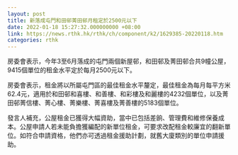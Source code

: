 ```yaml
---
layout: post
title: 新落成屯門和田邨菁田邨月租定於2500元以下
date: 2022-01-18 15:27:32.000000000 +08:00
link: https://news.rthk.hk/rthk/ch/component/k2/1629385-20220118.htm
categories: rthk
---
```


房委會表示，今年3至6月落成的屯門兩個新屋邨，和田邨及菁田邨合共9幢公屋，9415個單位的租金水平定於每月2500元以下。

房委會表示，租金將以所屬屯門區的最佳租金水平釐定，最佳租金為每月每平方米62.4元，適用於和田邨和喜樓、和善樓、和彩樓及和麗樓的4232個單位，以及菁田邨菁信樓、菁心樓、菁樂樓、菁喜樓及菁善樓的5183個單位。

發言人補充，公屋租金已獲得大幅資助，當中已包括差餉、管理費和維修保養成本。公屋申請人若未能負擔獲編配的新單位租金，可要求改配租金較廉宜的翻新單位。如符合申請資格，他們亦可透過租金援助計劃，就舊大廈類別的單位申請援助。
